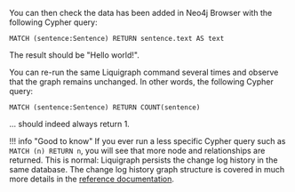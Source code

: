 You can then check the data has been added in Neo4j Browser with the following Cypher query:

```cypher
MATCH (sentence:Sentence) RETURN sentence.text AS text
```

The result should be "Hello world!".

You can re-run the same Liquigraph command several times and observe that the graph remains unchanged.
In other words, the following Cypher query:

```cypher
MATCH (sentence:Sentence) RETURN COUNT(sentence)
```

... should indeed always return 1.

!!! info "Good to know"
    If you ever run a less specific Cypher query such as `MATCH (n) RETURN n`, you will see that more node and relationships
    are returned.
    This is normal: Liquigraph persists the change log history in the same database.
    The change log history graph structure is covered in much more details in the [reference documentation](../reference.md). 

